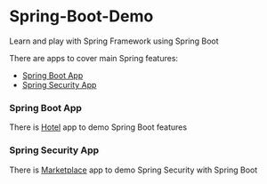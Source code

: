 # Spring-Boot-Demo

Learn and play with Spring Framework using Spring Boot

There are apps to cover main Spring features:

* [Spring Boot App](#spring-boot-app)
* [Spring Security App](#spring-security-app)

### Spring Boot App

There is [Hotel](Hotel-Spring-Boot-App/README.md) app to demo Spring Boot features

### Spring Security App

There is [Marketplace](Hotel-Spring-Boot-App/README.md) app to demo Spring Security with Spring Boot
